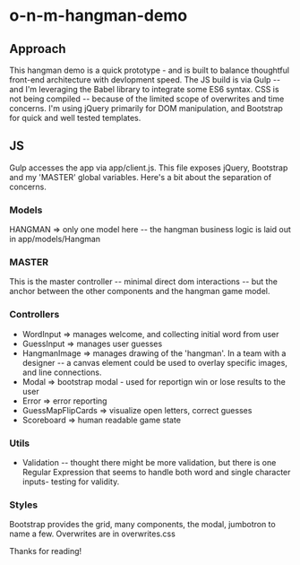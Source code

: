 # o-n-m-hangman-demo

## Approach

This hangman demo is a quick prototype - and is built to balance thoughtful front-end architecture with devlopment speed.
The JS build is via Gulp -- and I'm leveraging the Babel library to integrate some ES6 syntax. 
CSS is not being compiled -- because of the limited scope of overwrites and time concerns.
I'm using jQuery primarily for DOM manipulation, and Bootstrap for quick and well tested templates. 

## JS

Gulp accesses the app via app/client.js.
This file exposes jQuery, Bootstrap and my 'MASTER' global variables. 
Here's a bit about the separation of concerns.

### Models
HANGMAN => only one model here -- the hangman business logic is laid out in app/models/Hangman

### MASTER
This is the master controller -- minimal direct dom interactions -- but the anchor between the other components and the hangman game model.

### Controllers
- WordInput => manages welcome, and collecting initial word from user
- GuessInput => manages user guesses
- HangmanImage => manages drawing of the 'hangman'. In a team with a designer -- a canvas element could be used to overlay specific images, and line connections.
- Modal => bootstrap modal - used for reportign win or lose results to the user
- Error => error reporting 
- GuessMapFlipCards => visualize open letters, correct guesses
- Scoreboard => human readable game state

### Utils
- Validation -- thought there might be more validation, but there is one Regular Expression that seems to handle both word and single character inputs- testing for validity.

### Styles
Bootstrap provides the grid, many components, the modal, jumbotron to name a few.
Overwrites are in overwrites.css

Thanks for reading!
